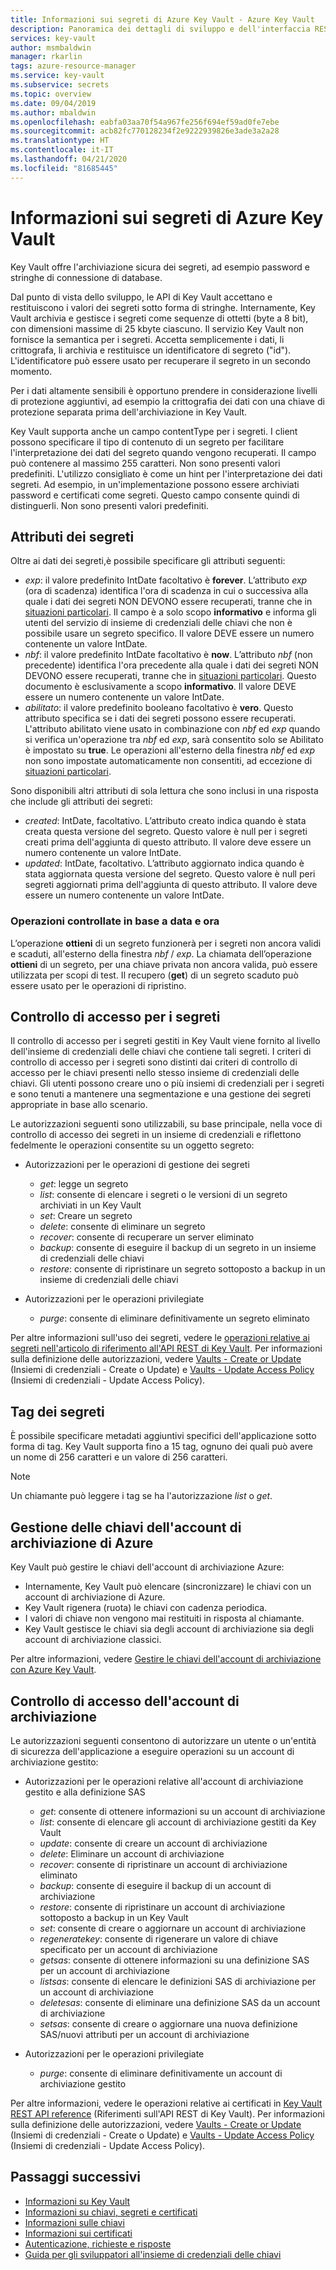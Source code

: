 ```yaml
---
title: Informazioni sui segreti di Azure Key Vault - Azure Key Vault
description: Panoramica dei dettagli di sviluppo e dell'interfaccia REST di Azure Key Vault per i segreti.
services: key-vault
author: msmbaldwin
manager: rkarlin
tags: azure-resource-manager
ms.service: key-vault
ms.subservice: secrets
ms.topic: overview
ms.date: 09/04/2019
ms.author: mbaldwin
ms.openlocfilehash: eabfa03aa70f54a967fe256f694ef59ad0fe7ebe
ms.sourcegitcommit: acb82fc770128234f2e9222939826e3ade3a2a28
ms.translationtype: HT
ms.contentlocale: it-IT
ms.lasthandoff: 04/21/2020
ms.locfileid: "81685445"
---
```

# <a name="about-azure-key-vault-secrets"></a>Informazioni sui segreti di Azure Key Vault

Key Vault offre l'archiviazione sicura dei segreti, ad esempio password e stringhe di connessione di database.

Dal punto di vista dello sviluppo, le API di Key Vault accettano e restituiscono i valori dei segreti sotto forma di stringhe. Internamente, Key Vault archivia e gestisce i segreti come sequenze di ottetti (byte a 8 bit), con dimensioni massime di 25 kbyte ciascuno. Il servizio Key Vault non fornisce la semantica per i segreti. Accetta semplicemente i dati, li crittografa, li archivia e restituisce un identificatore di segreto ("id"). L'identificatore può essere usato per recuperare il segreto in un secondo momento.  

Per i dati altamente sensibili è opportuno prendere in considerazione livelli di protezione aggiuntivi, ad esempio la crittografia dei dati con una chiave di protezione separata prima dell'archiviazione in Key Vault.  

Key Vault supporta anche un campo contentType per i segreti. I client possono specificare il tipo di contenuto di un segreto per facilitare l'interpretazione dei dati del segreto quando vengono recuperati. Il campo può contenere al massimo 255 caratteri. Non sono presenti valori predefiniti. L'utilizzo consigliato è come un hint per l'interpretazione dei dati segreti. Ad esempio, in un'implementazione possono essere archiviati password e certificati come segreti. Questo campo consente quindi di distinguerli. Non sono presenti valori predefiniti.  

## <a name="secret-attributes"></a>Attributi dei segreti

Oltre ai dati dei segreti,è possibile specificare gli attributi seguenti:  

- *exp*: il valore predefinito IntDate facoltativo è **forever**. L’attributo *exp* (ora di scadenza) identifica l'ora di scadenza in cui o successiva alla quale i dati dei segreti NON DEVONO essere recuperati, tranne che in [situazioni particolari](#date-time-controlled-operations). Il campo è a solo scopo **informativo** e informa gli utenti del servizio di insieme di credenziali delle chiavi che non è possibile usare un segreto specifico. Il valore DEVE essere un numero contenente un valore IntDate.   
- *nbf*: il valore predefinito IntDate facoltativo è **now**. L’attributo *nbf* (non precedente) identifica l'ora precedente alla quale i dati dei segreti NON DEVONO essere recuperati, tranne che in [situazioni particolari](#date-time-controlled-operations). Questo documento è esclusivamente a scopo **informativo**. Il valore DEVE essere un numero contenente un valore IntDate. 
- *abilitato*: il valore predefinito booleano facoltativo è **vero**. Questo attributo specifica se i dati dei segreti possono essere recuperati. L'attributo abilitato viene usato in combinazione con *nbf* ed *exp* quando si verifica un'operazione tra *nbf* ed *exp*, sarà consentito solo se Abilitato è impostato su **true**. Le operazioni all'esterno della finestra *nbf* ed *exp* non sono impostate automaticamente non consentiti, ad eccezione di [situazioni particolari](#date-time-controlled-operations).  

Sono disponibili altri attributi di sola lettura che sono inclusi in una risposta che include gli attributi dei segreti:  

- *created*: IntDate, facoltativo. L’attributo creato indica quando è stata creata questa versione del segreto. Questo valore è null per i segreti creati prima dell'aggiunta di questo attributo. Il valore deve essere un numero contenente un valore IntDate.  
- *updated*: IntDate, facoltativo. L’attributo aggiornato indica quando è stata aggiornata questa versione del segreto. Questo valore è null peri segreti aggiornati prima dell'aggiunta di questo attributo. Il valore deve essere un numero contenente un valore IntDate.

### <a name="date-time-controlled-operations"></a>Operazioni controllate in base a data e ora

L’operazione **ottieni** di un segreto funzionerà per i segreti non ancora validi e scaduti, all'esterno della finestra *nbf* / *exp*. La chiamata dell’operazione **ottieni** di un segreto, per una chiave privata non ancora valida, può essere utilizzata per scopi di test. Il recupero (**get**) di un segreto scaduto può essere usato per le operazioni di ripristino.

## <a name="secret-access-control"></a>Controllo di accesso per i segreti

Il controllo di accesso per i segreti gestiti in Key Vault viene fornito al livello dell'insieme di credenziali delle chiavi che contiene tali segreti. I criteri di controllo di accesso per i segreti sono distinti dai criteri di controllo di accesso per le chiavi presenti nello stesso insieme di credenziali delle chiavi. Gli utenti possono creare uno o più insiemi di credenziali per i segreti e sono tenuti a mantenere una segmentazione e una gestione dei segreti appropriate in base allo scenario.   

Le autorizzazioni seguenti sono utilizzabili, su base principale, nella voce di controllo di accesso dei segreti in un insieme di credenziali e riflettono fedelmente le operazioni consentite su un oggetto segreto:  

- Autorizzazioni per le operazioni di gestione dei segreti
  - *get*: legge un segreto  
  - *list*: consente di elencare i segreti o le versioni di un segreto archiviati in un Key Vault  
  - *set*: Creare un segreto  
  - *delete*: consente di eliminare un segreto  
  - *recover*: consente di recuperare un server eliminato
  - *backup*: consente di eseguire il backup di un segreto in un insieme di credenziali delle chiavi
  - *restore*: consente di ripristinare un segreto sottoposto a backup in un insieme di credenziali delle chiavi

- Autorizzazioni per le operazioni privilegiate
  - *purge*: consente di eliminare definitivamente un segreto eliminato

Per altre informazioni sull'uso dei segreti, vedere le [operazioni relative ai segreti nell'articolo di riferimento all'API REST di Key Vault](/rest/api/keyvault). Per informazioni sulla definizione delle autorizzazioni, vedere [Vaults - Create or Update](/rest/api/keyvault/vaults/createorupdate) (Insiemi di credenziali - Create o Update) e [Vaults - Update Access Policy](/rest/api/keyvault/vaults/updateaccesspolicy) (Insiemi di credenziali - Update Access Policy). 

## <a name="secret-tags"></a>Tag dei segreti  
È possibile specificare metadati aggiuntivi specifici dell'applicazione sotto forma di tag. Key Vault supporta fino a 15 tag, ognuno dei quali può avere un nome di 256 caratteri e un valore di 256 caratteri.  

>[!Note]
>Un chiamante può leggere i tag se ha l'autorizzazione *list* o *get*.

## <a name="azure-storage-account-key-management"></a>Gestione delle chiavi dell'account di archiviazione di Azure

Key Vault può gestire le chiavi dell'account di archiviazione Azure:

- Internamente, Key Vault può elencare (sincronizzare) le chiavi con un account di archiviazione di Azure. 
- Key Vault rigenera (ruota) le chiavi con cadenza periodica.
- I valori di chiave non vengono mai restituiti in risposta al chiamante.
- Key Vault gestisce le chiavi sia degli account di archiviazione sia degli account di archiviazione classici.

Per altre informazioni, vedere [Gestire le chiavi dell'account di archiviazione con Azure Key Vault](../secrets/overview-storage-keys.md).

## <a name="storage-account-access-control"></a>Controllo di accesso dell'account di archiviazione

Le autorizzazioni seguenti consentono di autorizzare un utente o un'entità di sicurezza dell'applicazione a eseguire operazioni su un account di archiviazione gestito:  

- Autorizzazioni per le operazioni relative all'account di archiviazione gestito e alla definizione SAS
  - *get*: consente di ottenere informazioni su un account di archiviazione 
  - *list*: consente di elencare gli account di archiviazione gestiti da Key Vault
  - *update*: consente di creare un account di archiviazione
  - *delete*: Eliminare un account di archiviazione  
  - *recover*: consente di ripristinare un account di archiviazione eliminato
  - *backup*: consente di eseguire il backup di un account di archiviazione
  - *restore*: consente di ripristinare un account di archiviazione sottoposto a backup in un Key Vault
  - *set*: consente di creare o aggiornare un account di archiviazione
  - *regeneratekey*: consente di rigenerare un valore di chiave specificato per un account di archiviazione
  - *getsas*: consente di ottenere informazioni su una definizione SAS per un account di archiviazione
  - *listsas*: consente di elencare le definizioni SAS di archiviazione per un account di archiviazione
  - *deletesas*: consente di eliminare una definizione SAS da un account di archiviazione
  - *setsas*: consente di creare o aggiornare una nuova definizione SAS/nuovi attributi per un account di archiviazione

- Autorizzazioni per le operazioni privilegiate
  - *purge*: consente di eliminare definitivamente un account di archiviazione gestito

Per altre informazioni, vedere le operazioni relative ai certificati in [Key Vault REST API reference](/rest/api/keyvault) (Riferimenti sull'API REST di Key Vault). Per informazioni sulla definizione delle autorizzazioni, vedere [Vaults - Create or Update](/rest/api/keyvault/vaults/createorupdate) (Insiemi di credenziali - Create o Update) e [Vaults - Update Access Policy](/rest/api/keyvault/vaults/updateaccesspolicy) (Insiemi di credenziali - Update Access Policy).

## <a name="next-steps"></a>Passaggi successivi

- [Informazioni su Key Vault](../general/overview.md)
- [Informazioni su chiavi, segreti e certificati](../general/about-keys-secrets-certificates.md)
- [Informazioni sulle chiavi](../keys/about-keys.md)
- [Informazioni sui certificati](../certificates/about-certificates.md)
- [Autenticazione, richieste e risposte](../general/authentication-requests-and-responses.md)
- [Guida per gli sviluppatori all'insieme di credenziali delle chiavi](../general/developers-guide.md)
